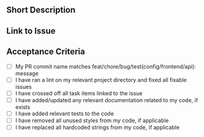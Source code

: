 ## Short Description 

## Link to Issue

## Acceptance Criteria

- [ ] My PR commit name matches feat/chore/bug/test(config/frontend/api): <verb> message
- [ ] I have ran a lint on my relevant project directory and fixed all fixable issues  
- [ ] I have crossed off all task items linked to the issue
- [ ] I have added/updated any relevant documentation related to my code, if exists
- [ ] I have added relevant tests to the code
- [ ] I have removed all unused styles from my code, if applicable
- [ ] I have replaced all hardcoded strings from my code, if applicable